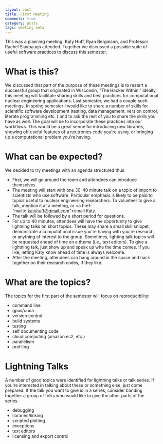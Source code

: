 ```yaml
---
layout: post
title: First Meeting
comments: true
category: posts
tags: meeting meta
---
```


This was a planning meeting. Katy Huff, Ryan Bergmann, and Professor Rachel 
Slaybaugh attended. Together we discussed a possible suite of useful software 
practices to discuss this semester. 

# What is this?

We discussed that part of the purpose of these meetings is to restart a 
successful group that originated in Wisconsin, "The Hacker Within." Ideally, 
this meeting will facilitate sharing skills and best practices for 
computational nuclear engineering applications. Last semester, we had a couple 
such meetings. In spring semester I would like to share a number of skills for 
scientific software development (testing, data management, version control, 
literate programming etc. ) and to ask the rest of you to share the skills you 
have as well. The goal will be to incorporate these practices into our 
workflows. This would be a great venue for introducing new libraries, showing 
off useful features of a neutronics code you're using, or bringing up a 
computational problem you're having.

# What can be expected?

We decided to try meetings with an agenda structured thus:

-    First, we will go around the room and attendees can introduce themselves. 
-    The meeting will start with one 30-40 minute talk on a topic of import to 
     scientists who use software.  Particular emphasis is likely to be paid to 
     topics useful to nuclear engineering researchers. To volunteer to give a 
     talk, mention it at a meeting, or <a href-"mailto:katyhuff@gmail.com">email 
     Katy.</a>
-    The talk will be followed by a short period for questions. 
-    For up to 40 minutes, attendees will have the opportunity to give lightning 
     talks on short topics. These may share a small skill snippet, demonstrate a 
     computational issue you're having with you're research, or anything of 
     interest to the group. Sometimes, lighting talk topics will be requested 
     ahead of time on a theme (i.e., text editors). To give a lightning talk, 
     just show up and speak up whe the time comes. If you like, letting Katy 
     know ahead of time is always welcome.
-    After the meeting, attendees can hang around in the space and hack together 
     on their research codes, if they like.

# What are the topics?

The topics for the first part of the semester will focus on reproducibility:

-    command line
-    gpus/cuda  
-    version control
-    build systems 
-    testing 
-    self documenting code
-    cloud computing (amazon ec2, etc.) 
-    parallelism 
-    profiling

# Lightning Talks

A number of good topics were identified for lightning talks or talk series. If
you're interested in talking about these or something else, just come prepared.
If the talk you want to give is in a series, consider banding together a group
of folks who would like to give the other parts of the series. 

-    debugging
-    libraries/linking
-    scripted plotting
-    exceptions  
-    text editors 
-    licensing and export control
